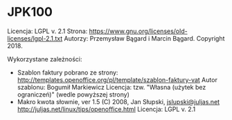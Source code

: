 # JPK100								
Licencja: LGPL v. 2.1
Strona:	  https://www.gnu.org/licenses/old-licenses/lgpl-2.1.txt
Autorzy:  Przemysław Bągard i Marcin Bągard.
Copyright 2018.

Wykorzystane zależności:
* Szablon faktury pobrano ze strony:
    http://templates.openoffice.org/pl/template/szablon-faktury-vat
    Autor szablonu: Bogumił Markiewicz
    Licencja: tzw. "Własna (użytek bez ograniczeń)" (wedle powyższej strony)
* Makro kwota słownie, ver 1.5
    (C) 2008, Jan Słupski, jslupski@juljas.net
    http://juljas.net/linux/tips/openoffice.html
    Licencja: LGPL v. 2.1
